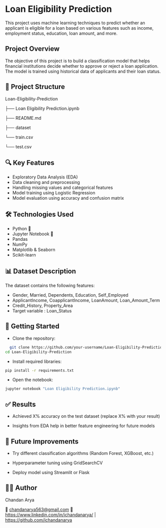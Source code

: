 
# Loan Eligibility Prediction 

This project uses machine learning techniques to predict whether an applicant is eligible for a loan based on various features such as income, employment status, education, loan amount, and more.


## Project Overview
The objective of this project is to build a classification model that helps financial institutions decide whether to approve or reject a loan application. The model is trained using historical data of applicants and their loan status.
## 📁 Project Structure 

Loan-Eligibility-Prediction

├── Loan Eligibility Prediction.ipynb   

├── README.md               

├── dataset           

   └── train.csv

   └── test.csv

## 🔍 Key Features

* Exploratory Data Analysis (EDA)
* Data cleaning and preprocessing
* Handling missing values and categorical features
* Model training using Logistic Regression
* Model evaluation using accuracy and confusion matrix
## 🛠️ Technologies Used 

* Python 🐍
* Jupyter Notebook 📒
* Pandas
* NumPy
* Matplotlib & Seaborn
* Scikit-learn
## 📊 Dataset Description

The dataset contains the following features:

* Gender, Married, Dependents, Education, Self_Employed
* ApplicantIncome, CoapplicantIncome, LoanAmount, Loan_Amount_Term
* Credit_History, Property_Area
* Target variable : Loan_Status
## 🚀 Getting Started

* Clone the repository:

```bash
  git clone https://github.com/your-username/Loan-Eligibility-Prediction.git
cd Loan-Eligibility-Prediction


```
* Install required libraries:

```bash
pip install -r requirements.txt

```
* Open the notebook:
```bash
jupyter notebook "Loan Eligibility Prediction.ipynb"


```
## ✅ Results

* Achieved X% accuracy on the test dataset (replace X% with your result)

* Insights from EDA help in better feature engineering for future models
## 📌 Future Improvements

* Try different classification algorithms (Random Forest, XGBoost, etc.)

* Hyperparameter tuning using GridSearchCV

* Deploy model using Streamlit or Flask
## 🙋‍♂️ Author

Chandan Arya

📧 chandanarya563@gmail.com 
🔗 https://www.linkedin.com/in/ichandanarya/ | https://github.com/ichandanarya
